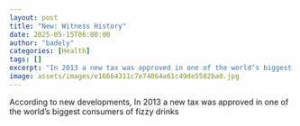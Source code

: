 ```yaml
---
layout: post
title: "New: Witness History"
date: 2025-05-15T06:00:00
author: "badely"
categories: [Health]
tags: []
excerpt: "In 2013 a new tax was approved in one of the world’s biggest consumers of fizzy drinks"
image: assets/images/e16664311c7e74064a61c49de5582ba0.jpg
---
```


According to new developments, In 2013 a new tax was approved in one of the world’s biggest consumers of fizzy drinks

